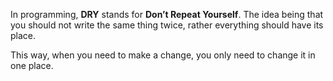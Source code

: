 In programming, **DRY** stands for **Don’t Repeat Yourself**. The idea being
that you should not write the same thing twice, rather everything should have
its place.

This way, when you need to make a change, you only need to change it in one
place.
